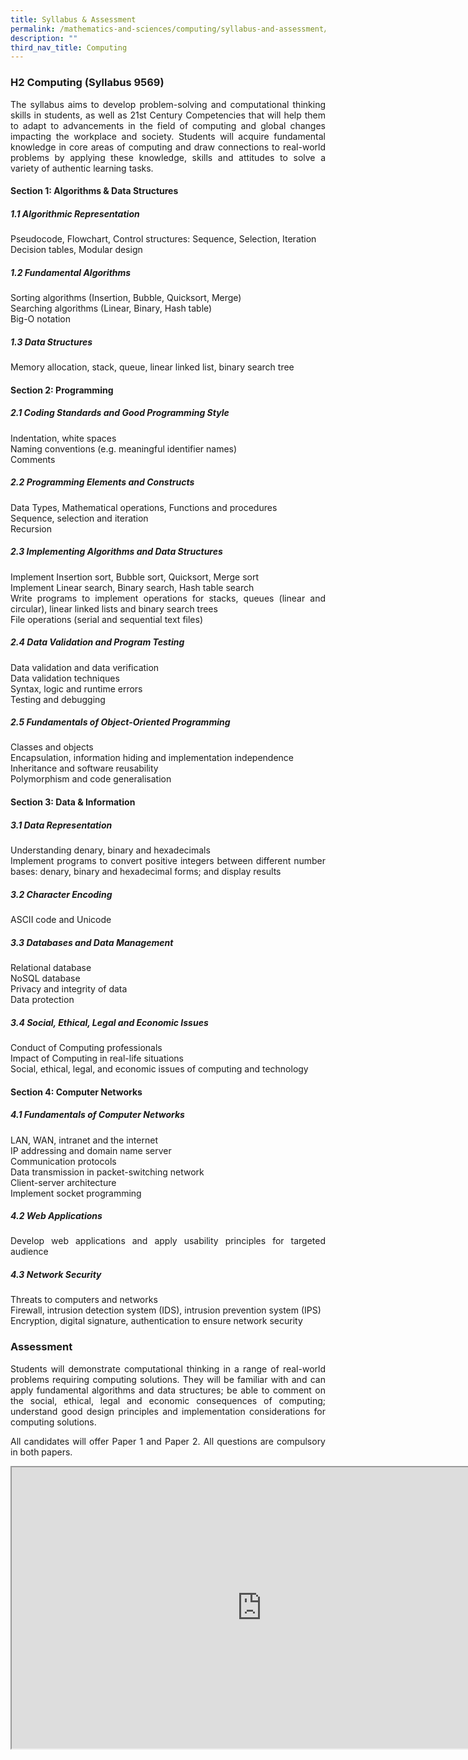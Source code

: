 ```yaml
---
title: Syllabus & Assessment
permalink: /mathematics-and-sciences/computing/syllabus-and-assessment/
description: ""
third_nav_title: Computing
---
```


<h3><strong>H2 Computing (Syllabus 9569)</strong></h3>

<div align=justify>
<p>
The syllabus aims to develop problem-solving and computational thinking skills in students, as well as 21st Century Competencies that will help them to adapt to advancements in the field of computing and global changes impacting the workplace and society. Students will acquire fundamental knowledge in core areas of computing and draw connections to real-world problems by applying these knowledge, skills and attitudes to solve a variety of authentic learning tasks.</p>
	
<h4><strong>Section 1: Algorithms & Data Structures</strong></h4>

<h5><strong>1.1 Algorithmic Representation</strong></h5>
<p>
Pseudocode, Flowchart, Control structures: Sequence, Selection, Iteration<br>
Decision tables, Modular design</p>

<h5><strong>1.2 Fundamental Algorithms</strong></h5>
<p>
Sorting algorithms (Insertion, Bubble, Quicksort, Merge)<br>
Searching algorithms (Linear, Binary, Hash table)<br>
Big-O notation</p>

<h5><strong>1.3 Data Structures</strong></h5>
<p>
Memory allocation, stack, queue, linear linked list, binary search tree</p>

<h4><strong>Section 2: Programming</strong></h4>
<h5><strong>2.1 Coding Standards and Good Programming Style</strong></h5>
<p>
Indentation, white spaces<br>
Naming conventions (e.g. meaningful identifier names)<br>
Comments</p>

<h5><strong>2.2 Programming Elements and Constructs</strong></h5>
<p>
Data Types, Mathematical operations, Functions and procedures<br>
Sequence, selection and iteration<br>
Recursion</p>

<h5><strong>2.3 Implementing Algorithms and Data Structures</strong></h5>
<p>
Implement Insertion sort, Bubble sort, Quicksort, Merge sort<br>
Implement Linear search, Binary search, Hash table search<br>
Write programs to implement operations for stacks, queues (linear and circular), linear linked lists and binary search trees<br>
File operations (serial and sequential text files)</p>

<h5><strong>2.4 Data Validation and Program Testing</strong></h5>
<p>
Data validation and data verification<br>
Data validation techniques<br>
Syntax, logic and runtime errors<br>
Testing and debugging</p>

<h5><strong>2.5 Fundamentals of Object-Oriented Programming</strong></h5>
<p>
Classes and objects<br>
Encapsulation, information hiding and implementation independence<br>
Inheritance and software reusability<br>
Polymorphism and code generalisation</p>

<h4><strong>Section 3: Data & Information</strong></h4>
<h5><strong>3.1 Data Representation</strong></h5>
<p>
Understanding denary, binary and hexadecimals<br>
Implement programs to convert positive integers between different number bases: denary, binary and hexadecimal forms; and display results</p>

<h5><strong>3.2 Character Encoding</strong></h5>
<p>
ASCII code and Unicode</p>

<h5><strong>3.3 Databases and Data Management</strong></h5>
<p>
Relational database<br>
NoSQL database<br>
Privacy and integrity of data<br>
Data protection</p>

<h5><strong>3.4 Social, Ethical, Legal and Economic Issues</strong></h5>
<p>
Conduct of Computing professionals<br>
Impact of Computing in real-life situations<br>
Social, ethical, legal, and economic issues of computing and technology</p>

<h4><strong>Section 4: Computer Networks</strong></h4>
<h5><strong>4.1 Fundamentals of Computer Networks</strong></h5>
<p>
LAN, WAN, intranet and the internet<br>
IP addressing and domain name server<br>
Communication protocols<br>
Data transmission in packet-switching network<br>
Client-server architecture<br>
Implement socket programming</p>

<h5><strong>4.2 Web Applications</strong></h5>
<p>
Develop web applications and apply usability principles for targeted audience</p>

<h5><strong>4.3 Network Security</strong></h5>
<p>
Threats to computers and networks <br>
Firewall, intrusion detection system (IDS), intrusion prevention system (IPS)<br>
Encryption, digital signature, authentication to ensure network security</p>

<h3><strong>Assessment</strong></h3>
<p>
Students will demonstrate computational thinking in a range of real-world problems requiring computing solutions. They will be familiar with and can apply fundamental algorithms and data structures; be able to comment on the social, ethical, legal and economic consequences of computing; understand good design principles and implementation considerations for computing solutions.</p>

<p>
All candidates will offer Paper 1 and Paper 2. All questions are compulsory in both papers.</p>
<iframe src="https://docs.google.com/document/d/e/2PACX-1vTw0rVT5LQhcnI2Psk1Yvmykm_gK4xjNlfLpXIw8rsO6aUbLvuIX1CoxV825cdaVEsuwlS8OFbtNA5I/pub?embedded=true" width=800px height=450px scrolling="no"></iframe>